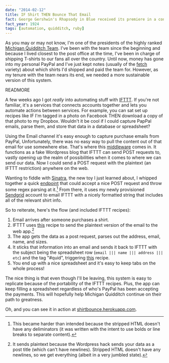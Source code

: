 ```yaml
---
date: "2014-02-12"
title: IF Shirt THEN Bounce That Email
fact: George Gershwin's Rhapsody in Blue received its premiere in a concert titled "An Experiment in Modern Music," in New York, with Gershwin playing the piano.
fact_year: 1924
tags: [automation, quidditch, ruby]
---
```


As you may or may not know, I'm one of the presidents of the highly ranked [Michigan Quidditch Team](http://michiganquidditch.com/). I've been with the team since the beginning and because I lived closest to the post office at the time, I've been in charge of shipping T-shirts to our fans all over the country. Until now, money has gone into my personal PayPal and I've just kept notes (usually of the [fetch](http://www.fetchnotes.com) variety) about which shirts I'd shipped and paid the team for. However, as my tenure with the team nears its end, we needed a more sustainable version of this system.

READMORE

A few weeks ago I got _really_ into automating stuff with [IFTTT](https://ifttt.com). If you're not familiar, it's a services that connects accounts together and lets you automate actions between services. For example, you can sat set up recipes like IF I'm tagged in a photo on Facebook THEN download a copy of that photo to my Dropbox. Wouldn't it be cool if I could capture PapPal emails, parse them, and store that data in a database or spreadsheet?

Using the Email channel it's easy enough to capture purchase emails from PayPal, Unfortunately, there was no easy way to pull the content out of that email for use somewhere else. That's where this [middleware](https://github.com/captn3m0/ifttt-webhook) comes in. It functions as a fake Wordpress blog that IFTTT can send POST requests to, vastly opening up the realm of possibilities when it comes to where we can send our data. Now I could send a POST request with the plaintext (an IFTTT restriction) anywhere on the web.

Wanting to fiddle with [Sinatra](http://sinatrarb.com), the new toy I just learned about, I whipped together a quick [endpoint](https://gist.github.com/xavdid/8930419) that could accept a nice POST request and throw some regex parsing at it.[^1] From there, it uses my newly provisioned [Sendgrid](http://www.sendgrid.com) account to email IFTTT with a nicely formatted string that includes all of the relevant shirt info.

So to reiterate, here's the flow (and included IFTTT recipes):

1. Email arrives after someone purchases a shirt.
2. IFTTT uses [this](https://ifttt.com/recipes/145811-forward-paypal-emails-to-webapp) recipe to send the plaintext version of the email to the web app.[^2]
3. The app gets the data as a post request, parses out the address, email, name, and sizes.
4. It sticks that information into an email and sends it back to IFTTT with the subject being the spreadsheet row (`email ||| name ||| address ||| etc`) and the tag "#quid", triggering [this](https://ifttt.com/recipes/145812-put-quid-emails-into-a-spreadsheet) recipe.
5. You end up with a nice spreadsheet and it's easy to keep tabs on the whole process!

The nice thing is that even though I'll be leaving, this system is easy to replicate because of the portability of the IFTTT recipes. Plus, the app can keep filling a spreadsheet regardless of who's PayPal has been accepting the payments. This will hopefully help Michigan Quidditch continue on their path to greatness.

Oh, and you can see it in action at [shirtbounce.herokuapp.com](https://shirtbounce.herokuapp.com).

[^1]: This became harder than intended because the stripped HTML doesn't have any deliminators (it was written with the intent to use bolds or line breaks to separate content).
[^2]: It sends plaintext because the Wordpress hack sends your data as a post title (which can't have newlines). Stripped HTML doesn't have any newlines, so we get everything (albeit in a very jumbled state).
